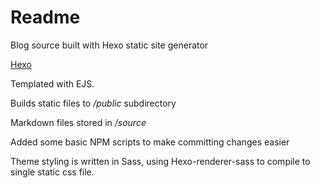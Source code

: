 # Readme

Blog source built with Hexo static site generator

[Hexo](https://hexo.io/)

Templated with EJS.

Builds static files to */public* subdirectory

Markdown files stored in */source*

Added some basic NPM scripts to make committing changes easier

Theme styling is written in Sass, using Hexo-renderer-sass to compile to single static css file.
